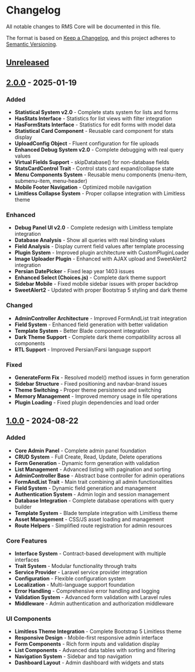 # Changelog

All notable changes to RMS Core will be documented in this file.

The format is based on [Keep a Changelog](https://keepachangelog.com/en/1.0.0/),
and this project adheres to [Semantic Versioning](https://semver.org/spec/v2.0.0.html).

## [Unreleased]

## [2.0.0] - 2025-01-19

### Added
- **Statistical System v2.0** - Complete stats system for lists and forms
- **HasStats Interface** - Statistics for list views with filter integration
- **HasFormStats Interface** - Statistics for edit forms with model data
- **Statistical Card Component** - Reusable card component for stats display
- **UploadConfig Object** - Fluent configuration for file uploads
- **Enhanced Debug System v2.0** - Complete debugging with real query values
- **Virtual Fields Support** - skipDatabase() for non-database fields
- **StatsCardControl Trait** - Control stats card expand/collapse state
- **Menu Components System** - Reusable menu components (menu-item, submenu-item, menu-header)
- **Mobile Footer Navigation** - Optimized mobile navigation
- **Limitless Collapse System** - Proper collapse integration with Limitless theme

### Enhanced
- **Debug Panel UI v2.0** - Complete redesign with Limitless template integration
- **Database Analysis** - Show all queries with real binding values
- **Field Analysis** - Display current field values after template processing
- **Plugin System** - Improved plugin architecture with CustomPluginLoader
- **Image Uploader Plugin** - Enhanced with AJAX upload and SweetAlert2 integration
- **Persian DatePicker** - Fixed leap year 1403 issues
- **Enhanced Select (Choices.js)** - Complete dark theme support
- **Sidebar Mobile** - Fixed mobile sidebar issues with proper backdrop
- **SweetAlert2** - Updated with proper Bootstrap 5 styling and dark theme

### Changed
- **AdminController Architecture** - Improved FormAndList trait integration
- **Field System** - Enhanced field generation with better validation
- **Template System** - Better Blade component integration
- **Dark Theme Support** - Complete dark theme compatibility across all components
- **RTL Support** - Improved Persian/Farsi language support

### Fixed
- **GenerateForm Fix** - Resolved model() method issues in form generation
- **Sidebar Structure** - Fixed positioning and navbar-brand issues
- **Theme Switching** - Proper theme persistence and switching
- **Memory Management** - Improved memory usage in file operations
- **Plugin Loading** - Fixed plugin dependencies and load order

## [1.0.0] - 2024-08-22

### Added
- **Core Admin Panel** - Complete admin panel foundation
- **CRUD System** - Full Create, Read, Update, Delete operations
- **Form Generation** - Dynamic form generation with validation
- **List Management** - Advanced listing with pagination and sorting
- **AdminController Base** - Abstract base controller for admin operations
- **FormAndList Trait** - Main trait combining all admin functionalities
- **Field System** - Dynamic field generation and management
- **Authentication System** - Admin login and session management
- **Database Integration** - Complete database operations with query builder
- **Template System** - Blade template integration with Limitless theme
- **Asset Management** - CSS/JS asset loading and management
- **Route Helpers** - Simplified route registration for admin resources

### Core Features
- **Interface System** - Contract-based development with multiple interfaces
- **Trait System** - Modular functionality through traits
- **Service Provider** - Laravel service provider integration
- **Configuration** - Flexible configuration system
- **Localization** - Multi-language support foundation
- **Error Handling** - Comprehensive error handling and logging
- **Validation System** - Advanced form validation with Laravel rules
- **Middleware** - Admin authentication and authorization middleware

### UI Components
- **Limitless Theme Integration** - Complete Bootstrap 5 Limitless theme
- **Responsive Design** - Mobile-first responsive admin interface
- **Form Components** - Rich form inputs and validation display
- **List Components** - Advanced data tables with sorting and filtering
- **Navigation System** - Sidebar and top navigation
- **Dashboard Layout** - Admin dashboard with widgets and stats

[Unreleased]: https://github.com/rmscms/core/compare/v2.0.0...HEAD
[2.0.0]: https://github.com/rmscms/core/compare/v1.0.0...v2.0.0
[1.0.0]: https://github.com/rmscms/core/releases/tag/v1.0.0